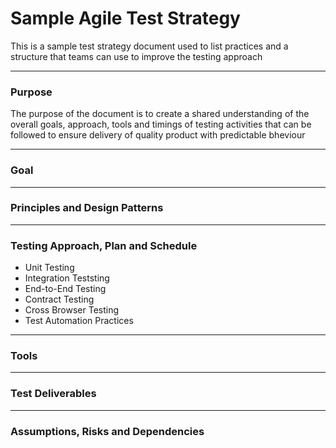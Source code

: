 # Sample Agile Test Strategy
This is a sample test strategy document used to list practices and a structure that teams can use to improve the testing approach


***
### Purpose
The purpose of the document is to create a shared understanding of the overall goals, approach, tools and timings of testing activities that can be followed to ensure delivery of quality product with predictable bheviour 


***
### Goal

***
### Principles and Design Patterns 

***
### Testing Approach, Plan and Schedule
  - Unit Testing
  - Integration Teststing
  - End-to-End Testing
  - Contract Testing
  - Cross Browser Testing
  - Test Automation Practices

***
### Tools

***
### Test Deliverables

***
### Assumptions, Risks and Dependencies
